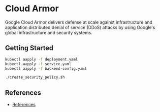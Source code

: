 # Cloud Armor

Google Cloud Armor delivers defense at scale against infrastructure and application distributed denial of service (DDoS) attacks by using Google's global infrastructure and security systems.

## Getting Started

```bash
kubectl aapply -f deployment.yaml
kubectl aapply -f service.yaml
kubectl aapply -f backend-config.yaml

./create_security_policy.sh
```

## References

* [References](https://cloud.google.com/armor/docs)